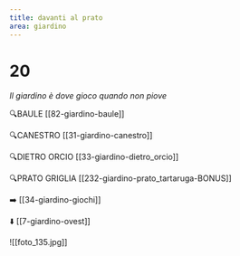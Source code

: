 ```yaml
---
title: davanti al prato
area: giardino
---
```

# 20
_Il giardino è dove gioco quando non piove_

🔍BAULE [[82-giardino-baule]]

🔍CANESTRO [[31-giardino-canestro]]

🔍DIETRO ORCIO [[33-giardino-dietro_orcio]]

🔍PRATO GRIGLIA [[232-giardino-prato_tartaruga-BONUS]]

➡️ [[34-giardino-giochi]]

⬇️ [[7-giardino-ovest]]

![[foto_135.jpg]]